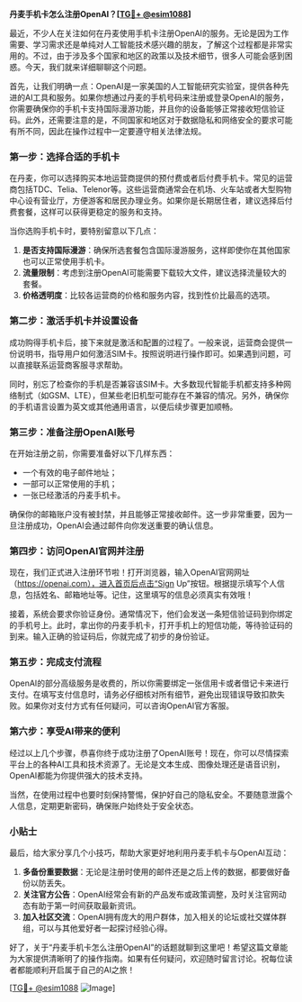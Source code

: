 **丹麦手机卡怎么注册OpenAI？[[TG💪+ @esim1088](https://t.me/s/esim1088)]**

最近，不少人在关注如何在丹麦使用手机卡注册OpenAI的服务。无论是因为工作需要、学习需求还是单纯对人工智能技术感兴趣的朋友，了解这个过程都是非常实用的。不过，由于涉及多个国家和地区的政策以及技术细节，很多人可能会感到困惑。今天，我们就来详细聊聊这个问题。

首先，让我们明确一点：OpenAI是一家美国的人工智能研究实验室，提供各种先进的AI工具和服务。如果你想通过丹麦的手机号码来注册或登录OpenAI的服务，你需要确保你的手机卡支持国际漫游功能，并且你的设备能够正常接收短信验证码。此外，还需要注意的是，不同国家和地区对于数据隐私和网络安全的要求可能有所不同，因此在操作过程中一定要遵守相关法律法规。

### 第一步：选择合适的手机卡

在丹麦，你可以选择购买本地运营商提供的预付费或者后付费手机卡。常见的运营商包括TDC、Telia、Telenor等。这些运营商通常会在机场、火车站或者大型购物中心设有营业厅，方便游客和居民办理业务。如果你是长期居住者，建议选择后付费套餐，这样可以获得更稳定的服务和支持。

当你选购手机卡时，要特别留意以下几点：

1. **是否支持国际漫游**：确保所选套餐包含国际漫游服务，这样即使你在其他国家也可以正常使用手机卡。
2. **流量限制**：考虑到注册OpenAI可能需要下载较大文件，建议选择流量较大的套餐。
3. **价格透明度**：比较各运营商的价格和服务内容，找到性价比最高的选项。

### 第二步：激活手机卡并设置设备

成功购得手机卡后，接下来就是激活和配置的过程了。一般来说，运营商会提供一份说明书，指导用户如何激活SIM卡。按照说明进行操作即可。如果遇到问题，可以直接联系运营商客服寻求帮助。

同时，别忘了检查你的手机是否兼容该SIM卡。大多数现代智能手机都支持多种网络制式（如GSM、LTE），但某些老旧机型可能存在不兼容的情况。另外，确保你的手机语言设置为英文或其他通用语言，以便后续步骤更加顺畅。

### 第三步：准备注册OpenAI账号

在开始注册之前，你需要准备好以下几样东西：

- 一个有效的电子邮件地址；
- 一部可以正常使用的手机；
- 一张已经激活的丹麦手机卡。

确保你的邮箱账户没有被封禁，并且能够正常接收邮件。这一步非常重要，因为一旦注册成功，OpenAI会通过邮件向你发送重要的确认信息。

### 第四步：访问OpenAI官网并注册

现在，我们正式进入注册环节啦！打开浏览器，输入OpenAI官网网址（https://openai.com），进入首页后点击“Sign Up”按钮。根据提示填写个人信息，包括姓名、邮箱地址等。记住，这里填写的信息必须真实有效哦！

接着，系统会要求你验证身份。通常情况下，他们会发送一条短信验证码到你绑定的手机号上。此时，拿出你的丹麦手机卡，打开手机上的短信功能，等待验证码的到来。输入正确的验证码后，你就完成了初步的身份验证。

### 第五步：完成支付流程

OpenAI的部分高级服务是收费的，所以你需要绑定一张信用卡或者借记卡来进行支付。在填写支付信息时，请务必仔细核对所有细节，避免出现错误导致扣款失败。如果你对支付方式有任何疑问，可以咨询OpenAI官方客服。

### 第六步：享受AI带来的便利

经过以上几个步骤，恭喜你终于成功注册了OpenAI账号！现在，你可以尽情探索平台上的各种AI工具和技术资源了。无论是文本生成、图像处理还是语音识别，OpenAI都能为你提供强大的技术支持。

当然，在使用过程中也要时刻保持警惕，保护好自己的隐私安全。不要随意泄露个人信息，定期更新密码，确保账户始终处于安全状态。

### 小贴士

最后，给大家分享几个小技巧，帮助大家更好地利用丹麦手机卡与OpenAI互动：

1. **多备份重要数据**：无论是注册时使用的邮件还是之后上传的数据，都要做好备份以防丢失。
2. **关注官方公告**：OpenAI经常会有新的产品发布或政策调整，及时关注官网动态有助于第一时间获取最新资讯。
3. **加入社区交流**：OpenAI拥有庞大的用户群体，加入相关的论坛或社交媒体群组，可以与其他爱好者一起探讨经验心得。

好了，关于“丹麦手机卡怎么注册OpenAI”的话题就聊到这里吧！希望这篇文章能为大家提供清晰明了的操作指南。如果有任何疑问，欢迎随时留言讨论。祝每位读者都能顺利开启属于自己的AI之旅！

[[TG💪+ @esim1088](https://t.me/s/esim1088) ![Image](https://i.postimg.cc/4NQfJmqS/Snipaste-2025-05-13-00-14-12.png)]